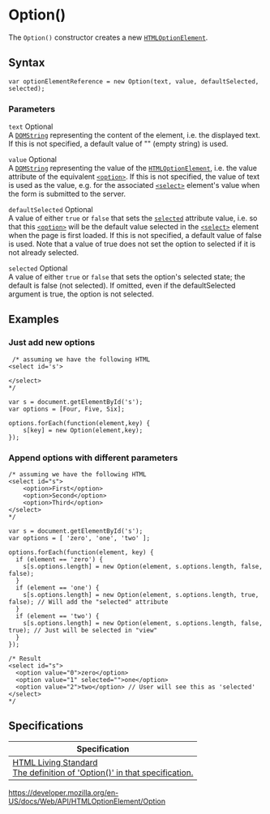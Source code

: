 Option()
========

The `Option()` constructor creates a new [`HTMLOptionElement`](../htmloptionelement).

Syntax
------

    var optionElementReference = new Option(text, value, defaultSelected, selected);

### Parameters

 `text` <span class="badge inline optional">Optional</span>   
A [`DOMString`](../domstring) representing the content of the element, i.e. the displayed text. If this is not specified, a default value of "" (empty string) is used.

 `value` <span class="badge inline optional">Optional</span>   
A [`DOMString`](../domstring) representing the value of the [`HTMLOptionElement`](../htmloptionelement), i.e. the value attribute of the equivalent [`<option>`](https://developer.mozilla.org/en-US/docs/Web/HTML/Element/option). If this is not specified, the value of text is used as the value, e.g. for the associated [`<select>`](https://developer.mozilla.org/en-US/docs/Web/HTML/Element/select) element's value when the form is submitted to the server.

 `defaultSelected` <span class="badge inline optional">Optional</span>   
A value of either `true` or `false` that sets the [`selected`](https://developer.mozilla.org/en-US/docs/Web/HTML/Element/option#attr-selected) attribute value, i.e. so that this [`<option>`](https://developer.mozilla.org/en-US/docs/Web/HTML/Element/option) will be the default value selected in the [`<select>`](https://developer.mozilla.org/en-US/docs/Web/HTML/Element/select) element when the page is first loaded. If this is not specified, a default value of false is used. Note that a value of true does not set the option to selected if it is not already selected.

 `selected` <span class="badge inline optional">Optional</span>   
A value of either `true` or `false` that sets the option's selected state; the default is false (not selected). If omitted, even if the defaultSelected argument is true, the option is not selected.

Examples
--------

### Just add new options

     /* assuming we have the following HTML
    <select id='s'>

    </select>
    */

    var s = document.getElementById('s');
    var options = [Four, Five, Six];

    options.forEach(function(element,key) {
        s[key] = new Option(element,key);
    });

### Append options with different parameters

    /* assuming we have the following HTML
    <select id="s">
        <option>First</option>
        <option>Second</option>
        <option>Third</option>
    </select>
    */

    var s = document.getElementById('s');
    var options = [ 'zero', 'one', 'two' ];

    options.forEach(function(element, key) {
      if (element == 'zero') {
        s[s.options.length] = new Option(element, s.options.length, false, false);
      }
      if (element == 'one') {
        s[s.options.length] = new Option(element, s.options.length, true, false); // Will add the "selected" attribute
      }
      if (element == 'two') {
        s[s.options.length] = new Option(element, s.options.length, false, true); // Just will be selected in "view"
      }
    });

    /* Result
    <select id="s">
      <option value="0">zero</option>
      <option value="1" selected="">one</option>
      <option value="2">two</option> // User will see this as 'selected'
    </select>
    */

Specifications
--------------

<table><thead><tr class="header"><th>Specification</th></tr></thead><tbody><tr class="odd"><td><a href="https://html.spec.whatwg.org/multipage/#dom-option">HTML Living Standard<br />
<span class="small">The definition of 'Option()' in that specification.</span></a></td></tr></tbody></table>

<a href="https://developer.mozilla.org/en-US/docs/Web/API/HTMLOptionElement/Option" class="_attribution-link">https://developer.mozilla.org/en-US/docs/Web/API/HTMLOptionElement/Option</a>
